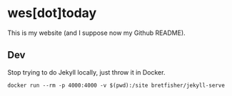 # wes[dot]today

This is my website (and I suppose now my Github README).

## Dev

Stop trying to do Jekyll locally, just throw it in Docker.

`docker run --rm -p 4000:4000 -v $(pwd):/site bretfisher/jekyll-serve`